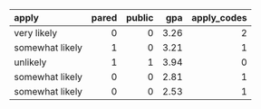 | apply           |   pared |   public |   gpa |   apply_codes |
|:----------------|--------:|---------:|------:|--------------:|
| very likely     |       0 |        0 |  3.26 |             2 |
| somewhat likely |       1 |        0 |  3.21 |             1 |
| unlikely        |       1 |        1 |  3.94 |             0 |
| somewhat likely |       0 |        0 |  2.81 |             1 |
| somewhat likely |       0 |        0 |  2.53 |             1 |
